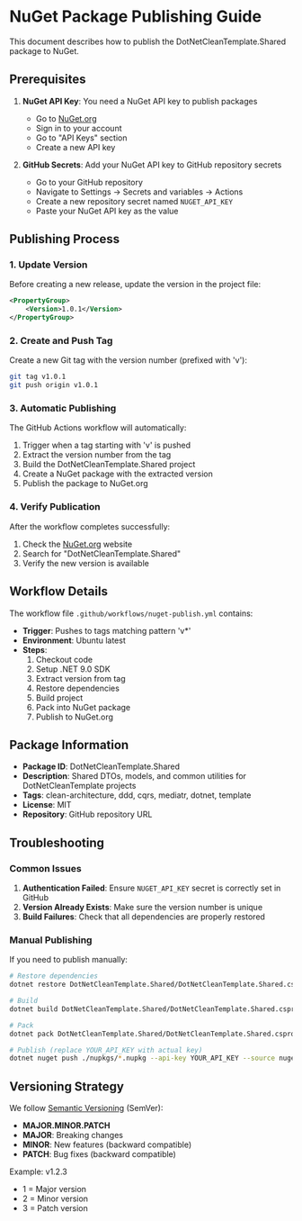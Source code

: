 # NuGet Package Publishing Guide

This document describes how to publish the DotNetCleanTemplate.Shared package to NuGet.

## Prerequisites

1. **NuGet API Key**: You need a NuGet API key to publish packages
   - Go to [NuGet.org](https://www.nuget.org)
   - Sign in to your account
   - Go to "API Keys" section
   - Create a new API key

2. **GitHub Secrets**: Add your NuGet API key to GitHub repository secrets
   - Go to your GitHub repository
   - Navigate to Settings → Secrets and variables → Actions
   - Create a new repository secret named `NUGET_API_KEY`
   - Paste your NuGet API key as the value

## Publishing Process

### 1. Update Version

Before creating a new release, update the version in the project file:

```xml
<PropertyGroup>
    <Version>1.0.1</Version>
</PropertyGroup>
```

### 2. Create and Push Tag

Create a new Git tag with the version number (prefixed with 'v'):

```bash
git tag v1.0.1
git push origin v1.0.1
```

### 3. Automatic Publishing

The GitHub Actions workflow will automatically:

1. Trigger when a tag starting with 'v' is pushed
2. Extract the version number from the tag
3. Build the DotNetCleanTemplate.Shared project
4. Create a NuGet package with the extracted version
5. Publish the package to NuGet.org

### 4. Verify Publication

After the workflow completes successfully:

1. Check the [NuGet.org](https://www.nuget.org) website
2. Search for "DotNetCleanTemplate.Shared"
3. Verify the new version is available

## Workflow Details

The workflow file `.github/workflows/nuget-publish.yml` contains:

- **Trigger**: Pushes to tags matching pattern 'v*'
- **Environment**: Ubuntu latest
- **Steps**:
  1. Checkout code
  2. Setup .NET 9.0 SDK
  3. Extract version from tag
  4. Restore dependencies
  5. Build project
  6. Pack into NuGet package
  7. Publish to NuGet.org

## Package Information

- **Package ID**: DotNetCleanTemplate.Shared
- **Description**: Shared DTOs, models, and common utilities for DotNetCleanTemplate projects
- **Tags**: clean-architecture, ddd, cqrs, mediatr, dotnet, template
- **License**: MIT
- **Repository**: GitHub repository URL

## Troubleshooting

### Common Issues

1. **Authentication Failed**: Ensure `NUGET_API_KEY` secret is correctly set in GitHub
2. **Version Already Exists**: Make sure the version number is unique
3. **Build Failures**: Check that all dependencies are properly restored

### Manual Publishing

If you need to publish manually:

```bash
# Restore dependencies
dotnet restore DotNetCleanTemplate.Shared/DotNetCleanTemplate.Shared.csproj

# Build
dotnet build DotNetCleanTemplate.Shared/DotNetCleanTemplate.Shared.csproj --configuration Release

# Pack
dotnet pack DotNetCleanTemplate.Shared/DotNetCleanTemplate.Shared.csproj --configuration Release --output ./nupkgs

# Publish (replace YOUR_API_KEY with actual key)
dotnet nuget push ./nupkgs/*.nupkg --api-key YOUR_API_KEY --source nuget.org
```

## Versioning Strategy

We follow [Semantic Versioning](https://semver.org/) (SemVer):

- **MAJOR.MINOR.PATCH**
- **MAJOR**: Breaking changes
- **MINOR**: New features (backward compatible)
- **PATCH**: Bug fixes (backward compatible)

Example: v1.2.3
- 1 = Major version
- 2 = Minor version  
- 3 = Patch version 